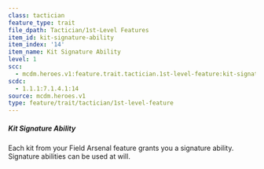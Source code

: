 ```yaml
---
class: tactician
feature_type: trait
file_dpath: Tactician/1st-Level Features
item_id: kit-signature-ability
item_index: '14'
item_name: Kit Signature Ability
level: 1
scc:
  - mcdm.heroes.v1:feature.trait.tactician.1st-level-feature:kit-signature-ability
scdc:
  - 1.1.1:7.1.4.1:14
source: mcdm.heroes.v1
type: feature/trait/tactician/1st-level-feature
---
```


##### Kit Signature Ability

Each kit from your Field Arsenal feature grants you a signature ability. Signature abilities can be used at will.
